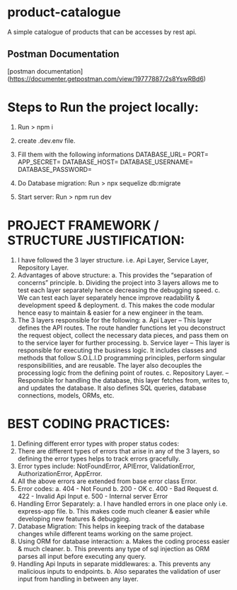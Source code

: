 # product-catalogue

A simple catalogue of products that can be accesses by rest api.

## Postman Documentation

[postman documentation] (https://documenter.getpostman.com/view/19777887/2s8YswRBd6)

# Steps to Run the project locally:

1. Run > npm i
2. create .dev.env file.
3. Fill them with the following informations
   DATABASE_URL=
   PORT=
   APP_SECRET=
   DATABASE_HOST=
   DATABASE_USERNAME=
   DATABASE_PASSWORD=
4. Do Database migration:
   Run > npx sequelize db:migrate

5. Start server:
   Run > npm run dev


# PROJECT FRAMEWORK / STRUCTURE JUSTIFICATION:

1. I have followed the 3 layer structure. i.e. Api Layer, Service Layer, Repository Layer.
2. Advantages of above structure:
  a. This provides the “separation of concerns” principle.
  b. Dividing the project into 3 layers allows me to test each layer separately hence decreasing the debugging speed.
  c. We can test each layer separately hence improve readability & development speed & deployment.
  d. This makes the code modular hence easy to maintain & easier for a new engineer in the team.
3. The 3 layers responsible for the following:
  a. Api Layer – This layer defines the API routes. The route handler functions let you deconstruct the request object, collect the necessary data pieces, and pass them on to the service layer for further processing.
  b. Service layer – This layer is responsible for executing the business logic. It includes classes and methods that follow S.O.L.I.D programming principles, perform singular responsibilities, and are reusable. The layer also decouples the processing logic from the defining point of routes.
  c. Repository Layer. – Responsible for handling the database, this layer fetches from, writes to, and updates the database. It also defines SQL queries, database connections, models, ORMs, etc.

# BEST CODING PRACTICES:

1. Defining different error types with proper status codes:
2. There are different types of errors that arise in any of the 3 layers, so defining the error types helps to track errors gracefully.
3. Error types include: NotFoundError, APIError, ValidationError, AuthorizationError, AppError.
4. All the above errors are extended from base error class Error.
5. Error codes: 
 a. 404 - Not Found
 b. 200 - OK
 c. 400 - Bad Request
 d. 422 - Invalid Api Input
 e. 500 - Internal server Error
6. Handling Error Separately:
  a. I have handled errors in one place only i.e. express-app file.
  b. This makes code much cleaner & easier while developing new features & debugging.
7. Database Migration: This helps in keeping track  of the database changes while different teams working on the same project.
8. Using ORM for database interaction: 
  a. Makes the coding process easier & much cleaner.
  b. This prevents any type of sql injection as ORM parses all input before executing any query.
9. Handling Api Inputs in separate middlewares:
  a. This prevents any malicious inputs to endpoints.
  b. Also separates the validation of user input from handling in between any layer.
